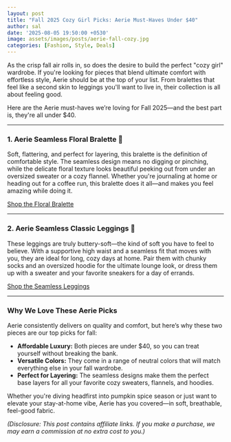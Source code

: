 ```yaml
---
layout: post
title: "Fall 2025 Cozy Girl Picks: Aerie Must-Haves Under $40"
author: sal
date: '2025-08-05 19:50:00 +0530'
image: assets/images/posts/aerie-fall-cozy.jpg
categories: [Fashion, Style, Deals]
---
```


As the crisp fall air rolls in, so does the desire to build the perfect "cozy girl" wardrobe. If you're looking for pieces that blend ultimate comfort with effortless style, Aerie should be at the top of your list. From bralettes that feel like a second skin to leggings you'll want to live in, their collection is all about feeling good.

Here are the Aerie must-haves we’re loving for Fall 2025—and the best part is, they're all under $40.

---

### **1. Aerie Seamless Floral Bralette** 🧡

Soft, flattering, and perfect for layering, this bralette is the definition of comfortable style. The seamless design means no digging or pinching, while the delicate floral texture looks beautiful peeking out from under an oversized sweater or a cozy flannel. Whether you're journaling at home or heading out for a coffee run, this bralette does it all—and makes you feel amazing while doing it.



<div class="text-center my-4">
  <a href="https://mavely.app.link/e/fj6jyCcsAVb" class="btn btn-dark" target="_blank" rel="noopener sponsored">Shop the Floral Bralette</a>
</div>

---

### **2. Aerie Seamless Classic Leggings** 🖤

These leggings are truly buttery-soft—the kind of soft you have to feel to believe. With a supportive high waist and a seamless fit that moves with you, they are ideal for long, cozy days at home. Pair them with chunky socks and an oversized hoodie for the ultimate lounge look, or dress them up with a sweater and your favorite sneakers for a day of errands.



<div class="text-center my-4">
  <a href="https://mavely.app.link/e/fj6jyCcsAVb" class="btn btn-dark" target="_blank" rel="noopener sponsored">Shop the Seamless Leggings</a>
</div>

---

### **Why We Love These Aerie Picks**

Aerie consistently delivers on quality and comfort, but here’s why these two pieces are our top picks for fall:

- **Affordable Luxury:** Both pieces are under $40, so you can treat yourself without breaking the bank.
- **Versatile Colors:** They come in a range of neutral colors that will match everything else in your fall wardrobe.
- **Perfect for Layering:** The seamless designs make them the perfect base layers for all your favorite cozy sweaters, flannels, and hoodies.

Whether you're diving headfirst into pumpkin spice season or just want to elevate your stay-at-home vibe, Aerie has you covered—in soft, breathable, feel-good fabric.

*(Disclosure: This post contains affiliate links. If you make a purchase, we may earn a commission at no extra cost to you.)*
